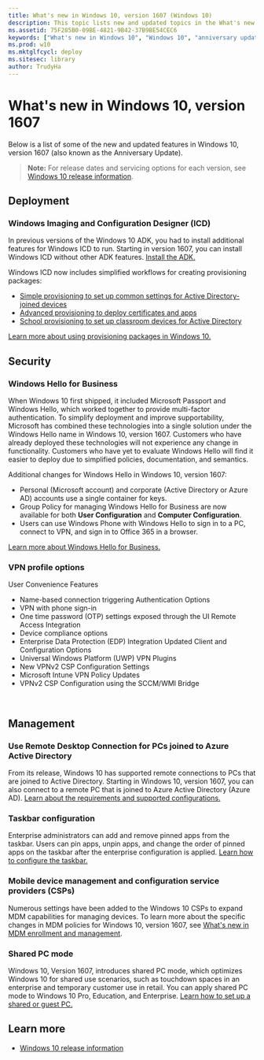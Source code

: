 ```yaml
---
title: What's new in Windows 10, version 1607 (Windows 10)
description: This topic lists new and updated topics in the What's new in Windows 10 documentation for Windows 10 and Windows 10 Mobile.
ms.assetid: 75F285B0-09BE-4821-9B42-37B9BE54CEC6
keywords: ["What's new in Windows 10", "Windows 10", "anniversary update"]
ms.prod: w10
ms.mktglfcycl: deploy
ms.sitesec: library
author: TrudyHa
---
```


# What's new in Windows 10, version 1607

Below is a list of some of the new and updated features in Windows 10, version 1607 (also known as the Anniversary Update).

> **Note:** For release dates and servicing options for each version, see [Windows 10 release information](https://technet.microsoft.com/en-us/windows/release-info).
 
## Deployment

### Windows Imaging and Configuration Designer (ICD)

In previous versions of the Windows 10 ADK, you had to install additional features for Windows ICD to run. Starting in version 1607, you can install Windows ICD without other ADK features. [Install the ADK.](http://go.microsoft.com/fwlink/p/?LinkId=526740)

Windows ICD now includes simplified workflows for creating provisioning packages:

- [Simple provisioning to set up common settings for Active Directory-joined devices](~/deploy/provision-pcs-for-initial-deployment.md)
- [Advanced provisioning to deploy certificates and apps](~/deploy/provision-pcs-with-apps-and-certificates.md)
- [School provisioning to set up classroom devices for Active Directory](https://technet.microsoft.com/en-us/edu/windows/set-up-students-pcs-to-join-domain)

[Learn more about using provisioning packages in Windows 10.](../deploy/provisioning-packages.md)

## Security

### Windows Hello for Business

When Windows 10 first shipped, it included Microsoft Passport and Windows Hello, which worked together to provide multi-factor authentication. To simplify deployment and improve supportability, Microsoft has combined these technologies into a single solution under the Windows Hello name in Windows 10, version 1607. Customers who have already deployed these technologies will not experience any change in functionality. Customers who have yet to evaluate Windows Hello will find it easier to deploy due to simplified policies, documentation, and semantics. 

Additional changes for Windows Hello in Windows 10, version 1607:

- Personal (Microsoft account) and corporate (Active Directory or Azure AD) accounts use a single container for keys. 
- Group Policy for managing Windows Hello for Business are now available for both **User Configuration** and **Computer Configuration**. 
- Users can use Windows Phone with Windows Hello to sign in to a PC, connect to VPN, and sign in to Office 365 in a browser.

[Learn more about Windows Hello for Business.](../keep-secure/manage-identity-verification-using-microsoft-passport.md)

### VPN profile options

User Convenience Features
- Name-based connection triggering
Authentication Options
- VPN with phone sign-in
- One time password (OTP) settings exposed through the UI
Remote Access Integration
- Device compliance options
- Enterprise Data Protection (EDP) Integration
Updated Client and Configuration Options
- Universal Windows Platform (UWP) VPN Plugins
- New VPNv2 CSP Configuration Settings
- Microsoft Intune VPN Policy Updates
- VPNv2 CSP Configuration using the SCCM/WMI Bridge

 
## Management

### Use Remote Desktop Connection for PCs joined to Azure Active Directory

From its release, Windows 10 has supported remote connections to PCs that are joined to Active Directory. Starting in Windows 10, version 1607, you can also connect to a remote PC that is joined to Azure Active Directory (Azure AD). [Learn about the requirements and supported configurations.](../manage/connect-to-remote-aadj-pc.md)


### Taskbar configuration

Enterprise administrators can add and remove pinned apps from the taskbar. Users can pin apps, unpin apps, and change the order of pinned apps on the taskbar after the enterprise configuration is applied. [Learn how to configure the taskbar.](../manage/windows-10-start-layout-options-and-policies.md)

### Mobile device management and configuration service providers (CSPs)

Numerous settings have been added to the Windows 10 CSPs to expand MDM capabilities for managing devices. To learn more about the specific changes in MDM policies for Windows 10, version 1607, see [What's new in MDM enrollment and management](https://msdn.microsoft.com/en-us/library/windows/hardware/mt299056%28v=vs.85%29.aspx#whatsnew_1607).

### Shared PC mode

Windows 10, Version 1607, introduces shared PC mode, which optimizes Windows 10 for shared use scenarios, such as touchdown spaces in an enterprise and temporary customer use in retail. You can apply shared PC mode to Windows 10 Pro, Education, and Enterprise. [Learn how to set up a shared or guest PC.](../manage/set-up-shared-or-guest-pc.md)


## Learn more

- [Windows 10 release information](https://technet.microsoft.com/en-us/windows/release-info)
